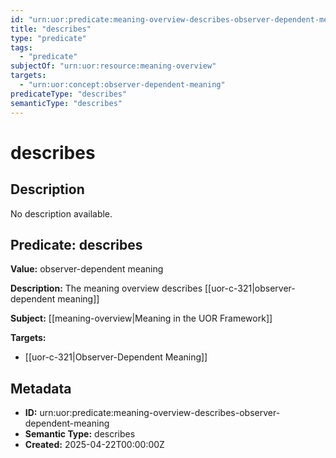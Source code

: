 ```yaml
---
id: "urn:uor:predicate:meaning-overview-describes-observer-dependent-meaning"
title: "describes"
type: "predicate"
tags:
  - "predicate"
subjectOf: "urn:uor:resource:meaning-overview"
targets:
  - "urn:uor:concept:observer-dependent-meaning"
predicateType: "describes"
semanticType: "describes"
---
```


# describes

## Description

No description available.

## Predicate: describes

**Value:** observer-dependent meaning

**Description:** The meaning overview describes [[uor-c-321|observer-dependent meaning]]

**Subject:** [[meaning-overview|Meaning in the UOR Framework]]

**Targets:**

- [[uor-c-321|Observer-Dependent Meaning]]

## Metadata

- **ID:** urn:uor:predicate:meaning-overview-describes-observer-dependent-meaning
- **Semantic Type:** describes
- **Created:** 2025-04-22T00:00:00Z
